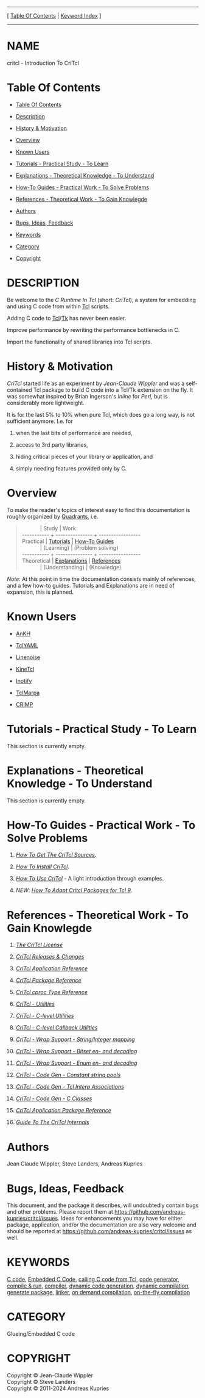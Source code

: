 
[//000000001]: # (critcl \- C Runtime In Tcl \(CriTcl\))
[//000000002]: # (Generated from file 'critcl\.man' by tcllib/doctools with format 'markdown')
[//000000003]: # (Copyright &copy; Jean\-Claude Wippler)
[//000000004]: # (Copyright &copy; Steve Landers)
[//000000005]: # (Copyright &copy; 2011\-2024 Andreas Kupries)
[//000000006]: # (critcl\(n\) 3\.3 doc "C Runtime In Tcl \(CriTcl\)")

<hr> [ <a href="../toc.md">Table Of Contents</a> &#124; <a
href="../index.md">Keyword Index</a> ] <hr>

# NAME

critcl \- Introduction To CriTcl

# <a name='toc'></a>Table Of Contents

  - [Table Of Contents](#toc)

  - [Description](#section1)

  - [History & Motivation](#section2)

  - [Overview](#section3)

  - [Known Users](#section4)

  - [Tutorials \- Practical Study \- To Learn](#section5)

  - [Explanations \- Theoretical Knowledge \- To Understand](#section6)

  - [How\-To Guides \- Practical Work \- To Solve Problems](#section7)

  - [References \- Theoretical Work \- To Gain Knowlegde](#section8)

  - [Authors](#section9)

  - [Bugs, Ideas, Feedback](#section10)

  - [Keywords](#keywords)

  - [Category](#category)

  - [Copyright](#copyright)

# <a name='description'></a>DESCRIPTION

Be welcome to the *C Runtime In Tcl* \(short: *CriTcl*\), a system for
embedding and using C code from within [Tcl](http://core\.tcl\-lang\.org/tcl)
scripts\.

Adding C code to
[Tcl](http://core\.tcl\-lang\.org/tcl)/[Tk](http://core\.tcl\-lang\.org/tk)
has never been easier\.

Improve performance by rewriting the performance bottlenecks in C\.

Import the functionality of shared libraries into Tcl scripts\.

# <a name='section2'></a>History & Motivation

*CriTcl* started life as an experiment by *Jean\-Claude Wippler* and was a
self\-contained Tcl package to build C code into a Tcl/Tk extension on the fly\.
It was somewhat inspired by Brian Ingerson's *Inline* for *Perl*, but is
considerably more lightweight\.

It is for the last 5% to 10% when pure Tcl, which does go a long way, is not
sufficient anymore\. I\.e\. for

  1. when the last bits of performance are needed,

  1. access to 3rd party libraries,

  1. hiding critical pieces of your library or application, and

  1. simply needing features provided only by C\.

# <a name='section3'></a>Overview

To make the reader's topics of interest easy to find this documentation is
roughly organized by [Quadrants](https://documentation\.divio\.com/), i\.e\.

> &nbsp;&nbsp;&nbsp;&nbsp;&nbsp;&nbsp;&nbsp;&nbsp;&nbsp;&nbsp;&nbsp;&nbsp;&#124; Study           &#124; Work  
> \-\-\-\-\-\-\-\-\-\-\- \+ \-\-\-\-\-\-\-\-\-\-\-\-\-\-\- \+ \-\-\-\-\-\-\-\-\-\-\-\-\-\-\-\-\-  
> Practical   &#124; [Tutorials](#section5)       &#124; [How\-To Guides](#section7)  
> &nbsp;&nbsp;&nbsp;&nbsp;&nbsp;&nbsp;&nbsp;&nbsp;&nbsp;&nbsp;&nbsp;&nbsp;&#124; \(Learning\)      &#124; \(Problem solving\)  
> \-\-\-\-\-\-\-\-\-\-\- \+ \-\-\-\-\-\-\-\-\-\-\-\-\-\-\- \+ \-\-\-\-\-\-\-\-\-\-\-\-\-\-\-\-\-  
> Theoretical &#124; [Explanations](#section6)    &#124; [References](#section8)  
> &nbsp;&nbsp;&nbsp;&nbsp;&nbsp;&nbsp;&nbsp;&nbsp;&nbsp;&nbsp;&nbsp;&nbsp;&#124; \(Understanding\) &#124; \(Knowledge\)

*Note*: At this point in time the documentation consists mainly of references,
and a few how\-to guides\. Tutorials and Explanations are in need of expansion,
this is planned\.

# <a name='section4'></a>Known Users

  - [AnKH](https://core\.tcl\-lang\.org/akupries/ankh)

  - [TclYAML](https://core\.tcl\.tk/akupries/tclyaml)

  - [Linenoise](https://github\.com/andreas\-kupries/tcl\-linenoise)

  - [KineTcl](https://core\.tcl\.tk/akupries/kinetcl)

  - [Inotify](https://chiselapp\.com/user/andreas\_kupries/repository/inotify)

  - [TclMarpa](https://core\.tcl\.tk/akupries/marpa)

  - [CRIMP](https://core\.tcl\.tk/akupries/crimp)

# <a name='section5'></a>Tutorials \- Practical Study \- To Learn

This section is currently empty\.

# <a name='section6'></a>Explanations \- Theoretical Knowledge \- To Understand

This section is currently empty\.

# <a name='section7'></a>How\-To Guides \- Practical Work \- To Solve Problems

  1. *[How To Get The CriTcl Sources](critcl\_howto\_sources\.md)*\.

  1. *[How To Install CriTcl](critcl\_howto\_install\.md)*\.

  1. *[How To Use CriTcl](critcl\_howto\_use\.md)* \- A light introduction
     through examples\.

  1. *NEW*: *[How To Adapt Critcl Packages for Tcl 9](critcl\_tcl9\.md)*\.

# <a name='section8'></a>References \- Theoretical Work \- To Gain Knowlegde

  1. *[The CriTcl License](critcl\_license\.md)*

  1. *[CriTcl Releases & Changes](critcl\_changes\.md)*

  1. *[CriTcl Application Reference](critcl\_application\.md)*

  1. *[CriTcl Package Reference](critcl\_package\.md)*

  1. *[CriTcl cproc Type Reference](critcl\_cproc\.md)*

  1. *[CriTcl \- Utilities](critcl\_util\.md)*

  1. *[CriTcl \- C\-level Utilities](critcl\_cutil\.md)*

  1. *[CriTcl \- C\-level Callback Utilities](critcl\_callback\.md)*

  1. *[CriTcl \- Wrap Support \- String/Integer mapping](critcl\_enum\.md)*

  1. *[CriTcl \- Wrap Support \- Bitset en\- and decoding](critcl\_bitmap\.md)*

  1. *[CriTcl \- Wrap Support \- Enum en\- and decoding](critcl\_emap\.md)*

  1. *[CriTcl \- Code Gen \- Constant string pools](critcl\_literals\.md)*

  1. *[CriTcl \- Code Gen \- Tcl Interp Associations](critcl\_iassoc\.md)*

  1. *[CriTcl \- Code Gen \- C Classes](critcl\_class\.md)*

  1. *[CriTcl Application Package
     Reference](critcl\_application\_package\.md)*

  1. *[Guide To The CriTcl Internals](critcl\_devguide\.md)*

# <a name='section9'></a>Authors

Jean Claude Wippler, Steve Landers, Andreas Kupries

# <a name='section10'></a>Bugs, Ideas, Feedback

This document, and the package it describes, will undoubtedly contain bugs and
other problems\. Please report them at
[https://github\.com/andreas\-kupries/critcl/issues](https://github\.com/andreas\-kupries/critcl/issues)\.
Ideas for enhancements you may have for either package, application, and/or the
documentation are also very welcome and should be reported at
[https://github\.com/andreas\-kupries/critcl/issues](https://github\.com/andreas\-kupries/critcl/issues)
as well\.

# <a name='keywords'></a>KEYWORDS

[C code](\.\./index\.md\#c\_code), [Embedded C
Code](\.\./index\.md\#embedded\_c\_code), [calling C code from
Tcl](\.\./index\.md\#calling\_c\_code\_from\_tcl), [code
generator](\.\./index\.md\#code\_generator), [compile &
run](\.\./index\.md\#compile\_run), [compiler](\.\./index\.md\#compiler),
[dynamic code generation](\.\./index\.md\#dynamic\_code\_generation), [dynamic
compilation](\.\./index\.md\#dynamic\_compilation), [generate
package](\.\./index\.md\#generate\_package), [linker](\.\./index\.md\#linker),
[on demand compilation](\.\./index\.md\#on\_demand\_compilation), [on\-the\-fly
compilation](\.\./index\.md\#on\_the\_fly\_compilation)

# <a name='category'></a>CATEGORY

Glueing/Embedded C code

# <a name='copyright'></a>COPYRIGHT

Copyright &copy; Jean\-Claude Wippler  
Copyright &copy; Steve Landers  
Copyright &copy; 2011\-2024 Andreas Kupries
